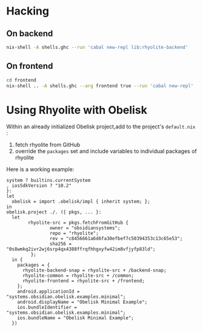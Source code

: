 # Hacking


## On backend

```bash
nix-shell -A shells.ghc --run 'cabal new-repl lib:rhyolite-backend'
```


## On frontend

```bash
cd frontend
nix-shell .. -A shells.ghc --arg frontend true --run 'cabal new-repl'
```
# Using Rhyolite with Obelisk

Within an already initialized Obelisk project,add to the project's `default.nix`  :
 1. fetch rhyolite from GitHub
 1. override the `packages` set and include variables to individual packages of rhyolite

Here is a working example:
```
system ? builtins.currentSystem
, iosSdkVersion ? "10.2"
}:
let
  obelisk = import .obelisk/impl { inherit system; };
in
obelisk.project ./. ({ pkgs, ... }:
  let
        rhyolite-src = pkgs.fetchFromGitHub {
                owner = "obsidiansystems";
                repo = "rhyolite";
                rev = "c8456661a6d6fa30efbef7c50394353c13c65e53";
                sha256 = "0s8wmkq2ivr2wj6srp4qx4388ffrqfhhgxyfw42im8vfjyfp83ld";
         };
  in {
    packages = {
      rhyolite-backend-snap = rhyolite-src + /backend-snap;
      rhyolite-common = rhyolite-src + /common;
      rhyolite-frontend = rhyolite-src + /frontend;
    };
    android.applicationId = "systems.obsidian.obelisk.examples.minimal";
    android.displayName = "Obelisk Minimal Example";
    ios.bundleIdentifier = "systems.obsidian.obelisk.examples.minimal";
    ios.bundleName = "Obelisk Minimal Example";
  })
```
